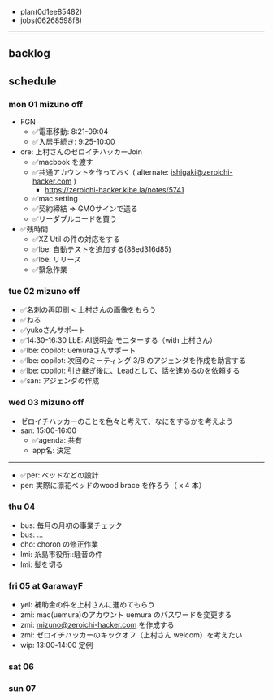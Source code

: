 
- plan(0d1ee85482)
- jobs(06268598f8)
---

## backlog

## schedule
### mon 01 mizuno off
- FGN
  - ✅電車移動:   8:21-09:04
  - ✅入居手続き: 9:25-10:00
- cre: 上村さんのゼロイチハッカーJoin
  - ✅macbook を渡す
  - ✅共通アカウントを作っておく ( alternate: ishigaki@zeroichi-hacker.com )
    - https://zeroichi-hacker.kibe.la/notes/5741
  - ✅mac setting
  - ✅契約締結 => GMOサインで送る
  - ✅リーダブルコードを買う
- ✅残時間
  - ✅XZ Util の件の対応をする
  - ✅lbe: 自動テストを追加する(88ed316d85)
  - ✅lbe: リリース
  - ✅緊急作業

### tue 02 mizuno off
- ✅名刺の再印刷 < 上村さんの画像をもらう
- ✅ねる
- ✅yukoさんサポート
- ✅14:30-16:30 LbE: AI説明会 モニターする（with 上村さん）
- ✅lbe: copilot: uemuraさんサポート
- ✅lbe: copilot: 次回のミーティング 3/8 のアジェンダを作成を助言する
- ✅lbe: copilot: 引き継ぎ後に、Leadとして、話を進めるのを依頼する
- ✅san: アジェンダの作成

### wed 03 mizuno off
- ゼロイチハッカーのことを色々と考えて、なにをするかを考えよう
- san: 15:00-16:00
  - ✅agenda: 共有
  - app名: 決定
---
- ✅per: ベッドなどの設計
- per: 実際に凛花ベッドのwood brace を作ろう（ x 4 本）

### thu 04
- bus: 毎月の月初の事業チェック
- bus: ...
- cho: choron の修正作業
- lmi: 糸島市役所::騒音の件
- lmi: 髪を切る

### fri 05 at GarawayF
- yel: 補助金の件を上村さんに進めてもらう
- zmi: mac(uemura)のアカウント uemura のパスワードを変更する
- zmi: mizuno@zeroichi-hacker.com を作成する
- zmi: ゼロイチハッカーのキックオフ（上村さん welcom）を考えたい
- wip: 13:00-14:00 定例

### sat 06
### sun 07





